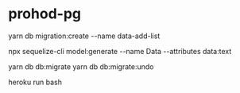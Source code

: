 # prohod-pg

yarn db migration:create --name data-add-list

npx sequelize-cli model:generate --name Data --attributes data:text

yarn db db:migrate
yarn db db:migrate:undo

heroku run bash